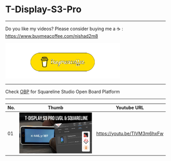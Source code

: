 # T-Display-S3-Pro
---
Do you like my videos? Please consider buying me a ☕ :
https://www.buymeacoffee.com/nishad2m8

[![alt text](<00-Assets/buy me coffee.gif>)](https://www.buymeacoffee.com/nishad2m8)

---

Check [OBP](https://github.com/nishad2m8/Squareline-OBP) for Squareline Studio Open Board Platform

---

| No.  | Thumb | Youtube URL |
| ------|-----|----------|
| 01 | [![alt text](<00-Assets/01-How to Configure LilyGo T-Display S3 Pro with LVGL and SquareLine Studio OBP & PlatformIO copy.jpg>)](https://github.com/nishad2m8/T-Display-S3-Pro-YT/tree/master/01-T-Display-S3-Pro-Touch-Test)  | https://youtu.be/TIVM3m6hxFw|



<!-- | No | Thumb  | URL |  -->